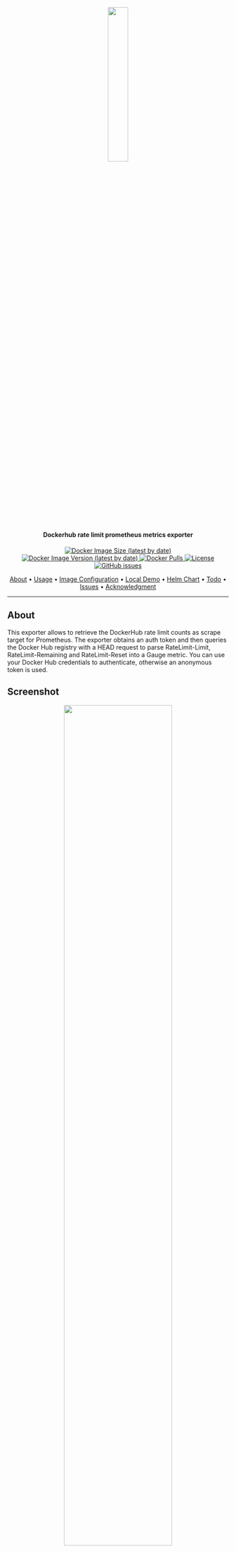 <h2 align="center">
  <br>
  <p align="center"><img width=30% src="https://raw.githubusercontent.com/kha7iq/drl-exporter/master/.github/img/logo.png"></p>
</h2>

<h4 align="center">Dockerhub rate limit prometheus metrics exporter </h4>

<p align="center">
    <a href="https://hub.docker.com/r/khaliq/drl-exporter">
    <img alt="Docker Image Size (latest by date)" src="https://img.shields.io/docker/image-size/khaliq/drl-exporter?style=flat-square&logo=docker">
    <a href="https://hub.docker.com/r/khaliq/drl-exporter/tags">
    <img alt="Docker Image Version (latest by date)" src="https://img.shields.io/docker/v/khaliq/drl-exporter?style=flat-square&logo=docker">
    <a href="https://hub.docker.com/r/khaliq/drl-exporter/tags">
    <img alt="Docker Pulls" src="https://img.shields.io/docker/pulls/khaliq/drl-exporter">
    <a href="https://github.com/kha7iq/drl-exporter/blob/master/LICENSE">
    <img alt="License" src="https://img.shields.io/github/license/kha7iq/drl-exporter?style=flat-square&logo=github&logoColor=white">
    <a href="https://github.com/kha7iq/drl-exporter/issues">
    <img alt="GitHub issues" src="https://img.shields.io/github/issues/kha7iq/drl-exporter?style=flat-square&logo=github&logoColor=white">
</p>

<p align="center">
  <a href="#about">About</a> •
  <a href="#usage">Usage</a> •
  <a href="#configuration-variables">Image Configuration</a> •
  <a href="#local-demo">Local Demo</a> •
  <a href="#helm-chart">Helm Chart</a> •
  <a href="#todo">Todo</a> •
  <a href="#issues">Issues</a> •
  <a href="#acknowledgment">Acknowledgment</a>
</p>

---

## About
<tr>
<td>
<p>This exporter allows to retrieve the DockerHub rate limit counts as scrape target for Prometheus.
The exporter obtains an auth token and then queries the Docker Hub registry with a HEAD request to parse RateLimit-Limit,
RateLimit-Remaining and RateLimit-Reset into a Gauge metric.
You can use your Docker Hub credentials to authenticate, otherwise an anonymous token is used.</p>

## Screenshot
<p align="center"><img width=70% src="https://raw.githubusercontent.com/kha7iq/drl-exporter/master/.github/img/dashboard.png"></p>

## Usage
Multi Arch docker images are available (arm64/amd64) you can pull it from dockerhub/github and run in your environment.


## Docker

```bash
# 
docker pull khaliq/drl-exporter:latest
docker pull ghcr.io/kha7iq/drl-exporter:latest

# ARM 
docker pull ghcr.io/kha7iq/drl-exporter:v2.1.3-arm64
docker pull khaliq/drl-exporter:v2.1.3-arm64

docker run -d -p 2121:2121  khaliq/drl-exporter:latest

curl localhost:2121/metrics
```

## Kubernetes

1. Add chart repository
```
helm repo add lmno https://charts.lmno.pk
helm repo update
```
2. Install the chart
```
helm install drl-exporter lmno/drl-exporter
```

### Installing the Chart with Username and Password
Customize the chart by setting values at runtime or in the `values.yaml` file. 

To use the exporter with a username and password, ensure `enableUserAuth=true` is set.

Refer to the [chart repository](https://github.com/kha7iq/charts/tree/main/charts/drl-exporter) for all configuration options.

```bash
helm install drl-exporter lmno/drl-exporter \
 --set exporter.auth.enabled=true \
 --set exporter.auth.dockerHubUsername=<username> \
 --set exporter.auth.dockerHubPassword=<password>
```

### Output
```text
# HELP dockerhub_limit_max_requests_time Dockerhub rate limit maximum requests total time seconds
# TYPE dockerhub_limit_max_requests_time gauge
dockerhub_limit_max_requests_time 21600{reqsource="10.50.00.0"}
# HELP dockerhub_limit_max_requests_total Dockerhub rate limit maximum requests in given time
# TYPE dockerhub_limit_max_requests_total gauge
dockerhub_limit_max_requests_total 100{reqsource="10.50.00.0"}
# HELP dockerhub_limit_remaining_requests_time Dockerhub rate limit remaining requests time seconds
# TYPE dockerhub_limit_remaining_requests_time gauge
dockerhub_limit_remaining_requests_time 21600{reqsource="10.50.00.0"}
# HELP dockerhub_limit_remaining_requests_total Dockerhub rate limit remaining requests in given time
# TYPE dockerhub_limit_remaining_requests_total gauge
dockerhub_limit_remaining_requests_total 99{reqsource="10.50.00.0"}
```
<br>


## Configuration Variables

|          Variables         | Default Value  | Description |
| -------------------------- | :----------------: | :-------------: |
| EXPORTER_PORT           |         2121        |        Server listening port        |
| ENABLE_USER_AUTH   |         false️         |        **Must** be set to **true** if providing username        |
| DOCKERHUB_USER            |         ""         |        Dockerhub account        |
| DOCKERHUB_PASSWORD        |         ""         |        Account password        |
| DOCKERHUB_REPO_IMAGE |         ratelimitpreview/test         |        custom repository/image        |
| ENABLE_FILE_AUTH |         false         |        Load auth credentials from docker config file<br>at /$FILE_AUTH_DIR/config.json<br>Must leave auth through ENV empty.       |
| FILE_AUTH_DIR |         /config         |        Directory where config.json resides       |
| ENABLE_IPV6   |         false           | Use IPv6 instead of IPv4 when fetching rate limits |
| REQUEST_INTERVAL   |         15           | Specify the interval in seconds at which requests should be sent to Dockerhub |
<br>

Example docker configuration config.json file below. <br>
Note that a more extensive configuration can be handled, as long as at least an 'auths' exists for `https://index.docker.io/v1/`, with a username and password.
```
{
  "auths": {
    "https://index.docker.io/v1/": {
      "username": "MyUsername",
      "password": "MyPasswordOrToken"
    }
  }
}
```


- To build the image in your local environment
```bash
git clone https://github.com/kha7iq/drl-exporter.git
cd drl-exporter
make docker
```

## Local Demo
You can find the complete docker-compose file along with a dashboard under deploy folder to test it out.

```bash
cd deploy/docker-compose
docker-compose up -d
```

## Web UI
Web          | URL
-------------|-------------
Grafana      | http://localhost:3000
Prometheus   | http://localhost:9090
Exporter     | http://localhost:8881

<br>


## TODO
- [x] Tests 
- [x] Helm Chart
<br>

## Issues
Please open an issue if you are facing any problems.
<br>

## Acknowledgments
This project is inspired by [Michael Friedrich's](https://gitlab.com/dnsmichi) amazing work.
